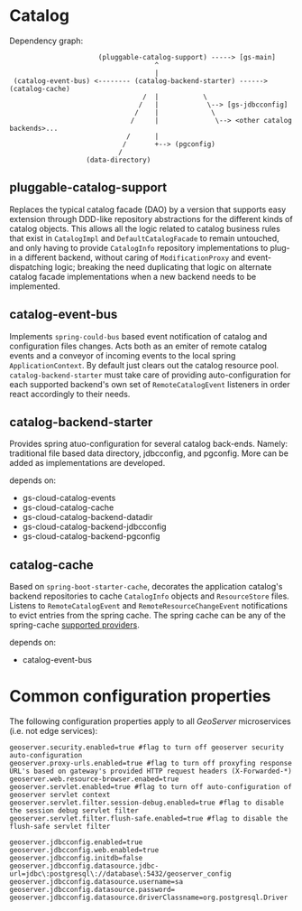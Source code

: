 # Catalog

Dependency graph:

```
                      (pluggable-catalog-support) -----> [gs-main]
                                    ^
                                    |
 (catalog-event-bus) <-------- (catalog-backend-starter) ------> (catalog-cache)
                                 /  |           \
                                /   |            \--> [gs-jdbcconfig]
                               /    |             \
                              /     |              \--> <other catalog backends>...
                             /      | 
                            /       +--> (pgconfig)
                           /    
                   (data-directory)
```

## pluggable-catalog-support

Replaces the typical catalog facade (DAO) by a version that supports easy extension through DDD-like repository abstractions for the different kinds of catalog objects. This allows all the logic related to catalog business rules that exist in `CatalogImpl` and `DefaultCatalogFacade` to remain untouched, and only having to provide `CatalogInfo` repository implementations to plug-in a different backend, without caring of `ModificationProxy` and event-dispatching logic; breaking the need duplicating that logic on alternate catalog facade implementations when a new backend needs to be implemented.

## catalog-event-bus

Implements `spring-could-bus` based event notification of catalog and configuration files changes. Acts both as an emiter of remote catalog events and a conveyor of incoming events to the local spring `ApplicationContext`. By default just clears out the catalog resource pool. `catalog-backend-starter` must take care of providing auto-configuration for each supported backend's own set of `RemoteCatalogEvent` listeners in order react accordingly to their needs.


## catalog-backend-starter

Provides spring atuo-configuration for several catalog back-ends. Namely: traditional file based data directory, jdbcconfig, and pgconfig. More can be added as implementations are developed.
 
 depends on: 
  * gs-cloud-catalog-events
  * gs-cloud-catalog-cache
  * gs-cloud-catalog-backend-datadir
  * gs-cloud-catalog-backend-jdbcconfig
  * gs-cloud-catalog-backend-pgconfig

## catalog-cache

Based on `spring-boot-starter-cache`, decorates the application catalog's backend repositories to cache `CatalogInfo` objects and `ResourceStore` files. Listens to `RemoteCatalogEvent` and `RemoteResourceChangeEvent` notifications to evict entries from the spring cache. The spring cache can be any of the spring-cache [supported providers](https://docs.spring.io/spring-boot/docs/1.3.0.M1/reference/html/boot-features-caching.html#_supported_cache_providers).

 depends on: 
  * catalog-event-bus

# Common configuration properties
The following configuration properties apply to all *GeoServer* microservices (i.e. not edge services):

```
geoserver.security.enabled=true #flag to turn off geoserver security auto-configuration
geoserver.proxy-urls.enabled=true #flag to turn off proxyfing response URL's based on gateway's provided HTTP request headers (X-Forwarded-*)
geoserver.web.resource-browser.enabed=true
geoserver.servlet.enabled=true #flag to turn off auto-configuration of geoserver servlet context
geoserver.servlet.filter.session-debug.enabled=true #flag to disable the session debug servlet filter
geoserver.servlet.filter.flush-safe.enabled=true #flag to disable the flush-safe servlet filter

geoserver.jdbcconfig.enabled=true
geoserver.jdbcconfig.web.enabled=true
geoserver.jdbcconfig.initdb=false
geoserver.jdbcconfig.datasource.jdbc-url=jdbc\:postgresql\://database\:5432/geoserver_config
geoserver.jdbcconfig.datasource.username=sa
geoserver.jdbcconfig.datasource.password=
geoserver.jdbcconfig.datasource.driverClassname=org.postgresql.Driver
```
